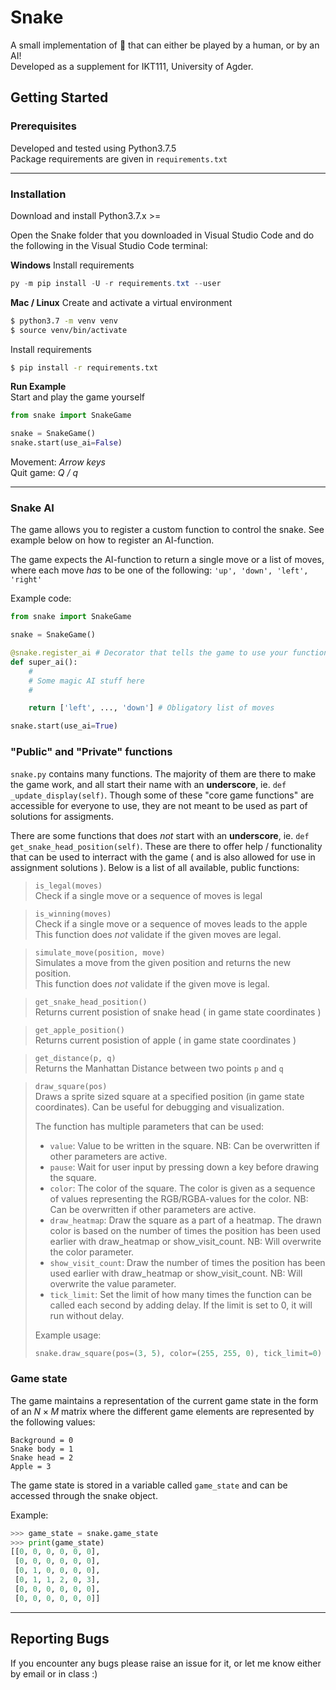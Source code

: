 # Snake

A small implementation of 🐍 that can either be played by a human, or by an AI!  
Developed as a supplement for IKT111, University of Agder.

## Getting Started
### Prerequisites

Developed and tested using Python3.7.5  
Package requirements are given in `requirements.txt`

---

### Installation

Download and install Python3.7.x >=

Open the Snake folder that you downloaded in Visual Studio Code and do the following in the Visual Studio Code terminal:

**Windows**
Install requirements
```powershell
py -m pip install -U -r requirements.txt --user
```

**Mac / Linux**
Create and activate a virtual environment

```bash
$ python3.7 -m venv venv
$ source venv/bin/activate
```

Install requirements

```bash
$ pip install -r requirements.txt
```

**Run Example**  
Start and play the game yourself

```python
from snake import SnakeGame

snake = SnakeGame()
snake.start(use_ai=False)
```
Movement: _Arrow keys_  
Quit game: _Q / q_

---

### Snake AI
The game allows you to register a custom function to control the snake.
See example below on how to register an AI-function. 

The game expects the AI-function to return a single move or a list of moves, where each move _has_ to be one of the following: `'up', 'down', 'left', 'right'`

Example code:
```python
from snake import SnakeGame

snake = SnakeGame()

@snake.register_ai # Decorator that tells the game to use your function
def super_ai():
    #
    # Some magic AI stuff here
    #

    return ['left', ..., 'down'] # Obligatory list of moves

snake.start(use_ai=True)
```

### "Public" and "Private" functions
`snake.py` contains many functions. The majority of them are there to make the game work, and all start their name with an **underscore**, ie. `def _update_display(self)`.
Though some of these "core game functions" are accessible for everyone to use, they are not meant to be used as part of solutions for assigments.  

There are some functions that does _not_ start with an **underscore**, ie. `def get_snake_head_position(self)`. These are there to offer help / functionality that can be used to interract with the game ( and is also allowed for use in assignment solutions ). Below is a list of all available, public functions:

>`is_legal(moves)`  
Check if a single move or a sequence of moves is legal  

>`is_winning(moves)`  
Check if a single move or a sequence of moves leads to the apple  
This function does _not_ validate if the given moves are legal.

>`simulate_move(position, move)`  
Simulates a move from the given position and returns the new position.  
This function does _not_ validate if the given move is legal.

>`get_snake_head_position()`  
Returns current posistion of snake head ( in game state coordinates )  

>`get_apple_position()`  
Returns current posistion of apple ( in game state coordinates )  

>`get_distance(p, q)`  
Returns the Manhattan Distance between two points `p` and `q`

>`draw_square(pos)`  
> Draws a sprite sized square at a specified position (in game state coordinates). Can be useful for debugging and visualization.
>
> The function has multiple parameters that can be used:
> - `value`: Value to be written in the square. NB: Can be overwritten if other parameters are active.
> - `pause`: Wait for user input by pressing down a key before drawing the square.
> - `color`:  The color of the square. The color is given as a sequence of values representing the RGB/RGBA-values for the color. NB: Can be overwritten if other parameters are active.
> - `draw_heatmap`: Draw the square as a part of a heatmap. The drawn color is based on the number of times the position has been used earlier with draw_heatmap or show_visit_count. NB: Will overwrite the color parameter.
> - `show_visit_count`: Draw the number of times the position has been used earlier with draw_heatmap or show_visit_count. NB: Will overwrite the value parameter.
> - `tick_limit`: Set the limit of how many times the function can be called each second by adding delay. If the limit is set to 0, it will run without delay.
>
> Example usage:
> ```py
> snake.draw_square(pos=(3, 5), color=(255, 255, 0), tick_limit=0)
> ```

### Game state
The game maintains a representation of the current game state in the form of an $`N\times M`$ matrix where the different game elements are represented by the following values:  

`Background = 0`  
`Snake body = 1`  
`Snake head = 2`  
`Apple = 3`

The game state is stored in a variable called `game_state` and can be accessed through the snake object.

Example:
```python
>>> game_state = snake.game_state
>>> print(game_state)
[[0, 0, 0, 0, 0, 0],
 [0, 0, 0, 0, 0, 0],
 [0, 1, 0, 0, 0, 0],
 [0, 1, 1, 2, 0, 3],
 [0, 0, 0, 0, 0, 0],
 [0, 0, 0, 0, 0, 0]]
```

---


## Reporting Bugs
If you encounter any bugs please raise an issue for it, or let me know either by email or in class :) 
